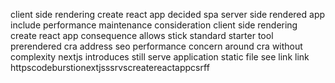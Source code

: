 client side rendering create react app decided spa server side rendered app include performance maintenance consideration client side rendering create react app consequence allows stick standard starter tool prerendered cra address seo performance concern around cra without complexity nextjs introduces still serve application static file see link link httpscodeburstionextjsssrvscreatereactappcsrff